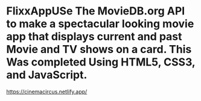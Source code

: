 # FlixxAppUSe The MovieDB.org API to make a spectacular looking movie app that displays current and past Movie and TV shows on a card. This Was completed Using HTML5, CSS3, and JavaScript. 

https://cinemacircus.netlify.app/
